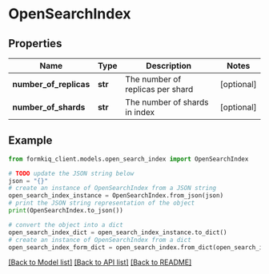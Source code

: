 # OpenSearchIndex


## Properties

Name | Type | Description | Notes
------------ | ------------- | ------------- | -------------
**number_of_replicas** | **str** | The number of replicas per shard | [optional] 
**number_of_shards** | **str** | The number of shards in index | [optional] 

## Example

```python
from formkiq_client.models.open_search_index import OpenSearchIndex

# TODO update the JSON string below
json = "{}"
# create an instance of OpenSearchIndex from a JSON string
open_search_index_instance = OpenSearchIndex.from_json(json)
# print the JSON string representation of the object
print(OpenSearchIndex.to_json())

# convert the object into a dict
open_search_index_dict = open_search_index_instance.to_dict()
# create an instance of OpenSearchIndex from a dict
open_search_index_form_dict = open_search_index.from_dict(open_search_index_dict)
```
[[Back to Model list]](../README.md#documentation-for-models) [[Back to API list]](../README.md#documentation-for-api-endpoints) [[Back to README]](../README.md)


